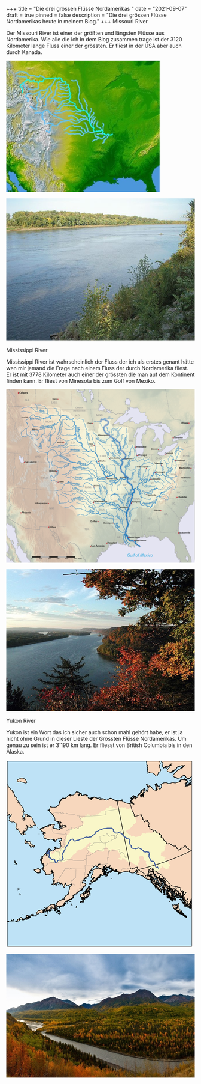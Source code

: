 +++
title = "Die drei grössen Flüsse Nordamerikas "
date = "2021-09-07"
draft = true
pinned = false
description = "Die drei grössen Flüsse Nordamerikas heute in meinem Blog."
+++
Missouri River

Der Missouri River ist einer der größten und längsten Flüsse aus Nordamerika. Wie alle die ich in dem Blog zusammen trage ist der 3120 Kilometer lange Fluss einer der grössten. Er fliest in der USA aber auch durch Kanada.

![](wpdms_nasa_topo_missouri_river.jpg)

![](652px-st_joseph_missouri_river.jpg)

Mississippi River

Mississippi River ist wahrscheinlich der Fluss der ich als erstes genant hätte wen mir jemand die Frage nach einem Fluss der durch Nordamerika fliest. Er ist mit 3778 Kilometer auch einer der grössten die man auf dem Kontinent finden kann. Er fliest von Minesota bis zum Golf von Mexiko.

![](mississippiriver-new-01.png)

![](efmo_view_from_fire_point.jpg)

Yukon River 

Yukon ist ein Wort das ich sicher auch schon mahl gehört habe, er ist ja nicht ohne Grund in dieser Lieste der Grössten Flüsse Nordamerikas. Um genau zu sein ist er 3’190 km lang. Er fliesst von British Columbia bis in den Alaska.

![](yukon_watershed.png)

![](yukon-river.jpg)